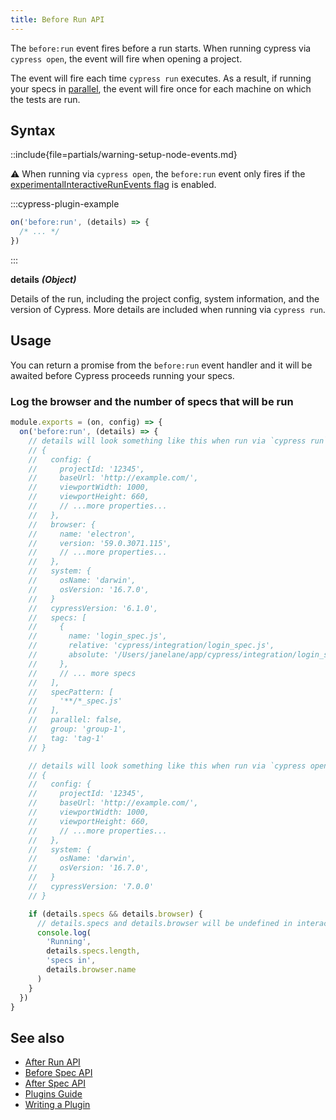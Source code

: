```yaml
---
title: Before Run API
---
```


The `before:run` event fires before a run starts. When running cypress via
`cypress open`, the event will fire when opening a project.

The event will fire each time `cypress run` executes. As a result, if running
your specs in [parallel](/guides/guides/parallelization), the event will fire
once for each machine on which the tests are run.

## Syntax

::include{file=partials/warning-setup-node-events.md}

<Alert type="warning">

⚠️ When running via `cypress open`, the `before:run` event only fires if the
[experimentalInteractiveRunEvents flag](/guides/references/configuration#Experiments)
is enabled.

</Alert>

:::cypress-plugin-example

```js
on('before:run', (details) => {
  /* ... */
})
```

:::

**<Icon name="angle-right"></Icon> details** **_(Object)_**

Details of the run, including the project config, system information, and the
version of Cypress. More details are included when running via `cypress run`.

## Usage

You can return a promise from the `before:run` event handler and it will be
awaited before Cypress proceeds running your specs.

### Log the browser and the number of specs that will be run

```javascript
module.exports = (on, config) => {
  on('before:run', (details) => {
    // details will look something like this when run via `cypress run`:
    // {
    //   config: {
    //     projectId: '12345',
    //     baseUrl: 'http://example.com/',
    //     viewportWidth: 1000,
    //     viewportHeight: 660,
    //     // ...more properties...
    //   },
    //   browser: {
    //     name: 'electron',
    //     version: '59.0.3071.115',
    //     // ...more properties...
    //   },
    //   system: {
    //     osName: 'darwin',
    //     osVersion: '16.7.0',
    //   }
    //   cypressVersion: '6.1.0',
    //   specs: [
    //     {
    //       name: 'login_spec.js',
    //       relative: 'cypress/integration/login_spec.js',
    //       absolute: '/Users/janelane/app/cypress/integration/login_spec.js',
    //     },
    //     // ... more specs
    //   ],
    //   specPattern: [
    //     '**/*_spec.js'
    //   ],
    //   parallel: false,
    //   group: 'group-1',
    //   tag: 'tag-1'
    // }

    // details will look something like this when run via `cypress open`:
    // {
    //   config: {
    //     projectId: '12345',
    //     baseUrl: 'http://example.com/',
    //     viewportWidth: 1000,
    //     viewportHeight: 660,
    //     // ...more properties...
    //   },
    //   system: {
    //     osName: 'darwin',
    //     osVersion: '16.7.0',
    //   }
    //   cypressVersion: '7.0.0'
    // }

    if (details.specs && details.browser) {
      // details.specs and details.browser will be undefined in interactive mode
      console.log(
        'Running',
        details.specs.length,
        'specs in',
        details.browser.name
      )
    }
  })
}
```

## See also

- [After Run API](/api/plugins/after-run-api)
- [Before Spec API](/api/plugins/before-spec-api)
- [After Spec API](/api/plugins/after-spec-api)
- [Plugins Guide](/guides/tooling/plugins-guide)
- [Writing a Plugin](/api/plugins/writing-a-plugin)
